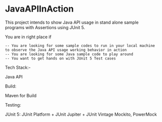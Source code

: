 # JavaAPIInAction

This project intends to show Java API usage in stand alone sample programs with Assertions using JUnit 5.

You are in right place if 

	-- You are looking for some sample codes to run in your local machine to observe the Java API usage working behavior in action
	-- You are looking for some Java sample code to play around 
	-- You want to get hands on with JUnit 5 Test cases
	
	



Tech Stack:-


Java API

Build:

  Maven for Build

Testing:
 
  JUnit 5: JUnit Platform + JUnit Jupiter + JUnit Vintage
  Mockito, PowerMock



 